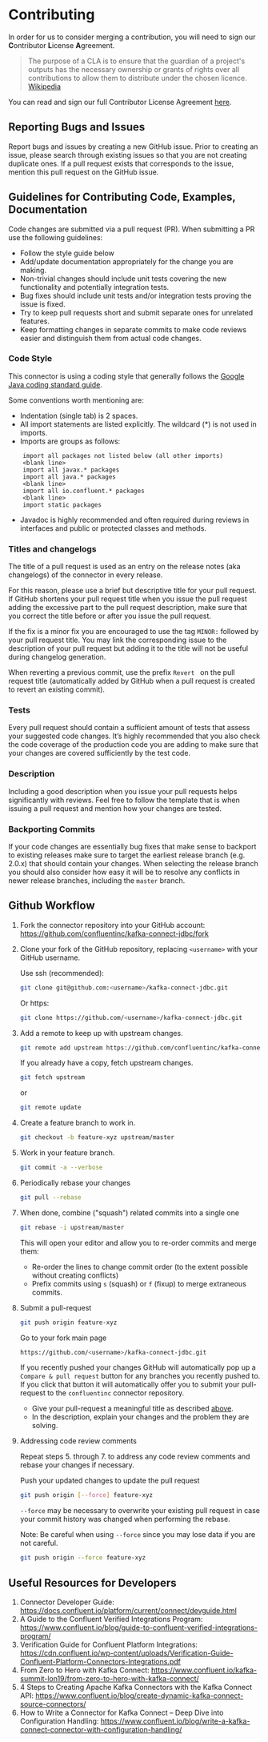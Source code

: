 # Contributing

In order for us to consider merging a contribution, you will need to sign our
**C**ontributor **L**icense **A**greement.

> The purpose of a CLA is to ensure that the guardian of a project's outputs has the necessary ownership or grants of rights over all contributions to allow them to distribute under the chosen licence.
> [Wikipedia](http://en.wikipedia.org/wiki/Contributor_License_Agreement)

You can read and sign our full Contributor License Agreement [here](http://clabot.confluent.io/cla).

## Reporting Bugs and Issues

Report bugs and issues by creating a new GitHub issue. Prior to creating an issue, please search
through existing issues so that you are not creating duplicate ones. If a pull request exists that
corresponds to the issue, mention this pull request on the GitHub issue.

## Guidelines for Contributing Code, Examples, Documentation

Code changes are submitted via a pull request (PR). When submitting a PR use the following
guidelines:

* Follow the style guide below
* Add/update documentation appropriately for the change you are making.
* Non-trivial changes should include unit tests covering the new functionality and potentially integration tests.
* Bug fixes should include unit tests and/or integration tests proving the issue is fixed.
* Try to keep pull requests short and submit separate ones for unrelated features.
* Keep formatting changes in separate commits to make code reviews easier and distinguish them from actual code changes.

### Code Style
This connector is using a coding style that generally follows the [Google Java coding standard guide](https://google.github.io/styleguide/javaguide.html).

Some conventions worth mentioning are:

* Indentation (single tab) is 2 spaces.
* All import statements are listed explicitly. The wildcard (*) is not used in imports.
* Imports are groups as follows:
```
    import all packages not listed below (all other imports)
    <blank line>
    import all javax.* packages
    import all java.* packages
    <blank line>
    import all io.confluent.* packages
    <blank line>
    import static packages
```
* Javadoc is highly recommended and often required during reviews in interfaces and public or protected classes and methods.

### Titles and changelogs

The title of a pull request is used as an entry on the release notes (aka changelogs) of the
connector in every release.

For this reason, please use a brief but descriptive title for your pull request. If GitHub shortens
your pull request title when you issue the pull request adding the excessive part to the pull
request description, make sure that you correct the title before or after you issue the pull
request.

If the fix is a minor fix you are encouraged to use the tag `MINOR:` followed by your pull request
title. You may link the corresponding issue to the description of your pull request but adding it to
the title will not be useful during changelog generation.

When reverting a previous commit, use the prefix `Revert ` on the pull request title (automatically
added by GitHub when a pull request is created to revert an existing commit).

### Tests
Every pull request should contain a sufficient amount of tests that assess your suggested code
changes. It’s highly recommended that you also check the code coverage of the production code you
are adding to make sure that your changes are covered sufficiently by the test code.

### Description
Including a good description when you issue your pull requests helps significantly with reviews.
Feel free to follow the template that is when issuing a pull request and mention how your changes
are tested.

### Backporting Commits
If your code changes are essentially bug fixes that make sense to backport to existing releases make sure to target the earliest release branch (e.g. 2.0.x) that should contain your changes. When selecting the release branch you should also consider how easy it will be to resolve any conflicts in newer release branches, including the `master` branch.

## Github Workflow

1. Fork the connector repository into your GitHub account: https://github.com/confluentinc/kafka-connect-jdbc/fork

2. Clone your fork of the GitHub repository, replacing `<username>` with your GitHub username.

    Use ssh (recommended):

    ```bash
    git clone git@github.com:<username>/kafka-connect-jdbc.git
    ```

    Or https:

    ```bash
    git clone https://github.com/<username>/kafka-connect-jdbc.git
    ```

3. Add a remote to keep up with upstream changes.

    ```bash
    git remote add upstream https://github.com/confluentinc/kafka-connect-jdbc.git
    ```

    If you already have a copy, fetch upstream changes.

    ```bash
    git fetch upstream
    ```

    or

    ```bash
    git remote update
    ```

4. Create a feature branch to work in.

    ```bash
    git checkout -b feature-xyz upstream/master
    ```

5. Work in your feature branch.

    ```bash
    git commit -a --verbose
    ```

6. Periodically rebase your changes

    ```bash
    git pull --rebase
    ```

7. When done, combine ("squash") related commits into a single one

    ```bash
    git rebase -i upstream/master
    ```

    This will open your editor and allow you to re-order commits and merge them:
    - Re-order the lines to change commit order (to the extent possible without creating conflicts)
    - Prefix commits using `s` (squash) or `f` (fixup) to merge extraneous commits.

8. Submit a pull-request

    ```bash
    git push origin feature-xyz
    ```

    Go to your fork main page

    ```bash
    https://github.com/<username>/kafka-connect-jdbc.git
    ```

    If you recently pushed your changes GitHub will automatically pop up a `Compare & pull request`
    button for any branches you recently pushed to. If you click that button it will automatically
    offer you to submit your pull-request to the `confluentinc` connector repository.

    - Give your pull-request a meaningful title as described [above](#titles-and-changelogs).
    - In the description, explain your changes and the problem they are solving.

9. Addressing code review comments

    Repeat steps 5. through 7. to address any code review comments and rebase your changes if necessary.

    Push your updated changes to update the pull request

    ```bash
    git push origin [--force] feature-xyz
    ```

    `--force` may be necessary to overwrite your existing pull request in case your
    commit history was changed when performing the rebase.

    Note: Be careful when using `--force` since you may lose data if you are not careful.

    ```bash
    git push origin --force feature-xyz
    ```

## Useful Resources for Developers

1. Connector Developer Guide: https://docs.confluent.io/platform/current/connect/devguide.html
2. A Guide to the Confluent Verified Integrations Program: https://www.confluent.io/blog/guide-to-confluent-verified-integrations-program/
3. Verification Guide for Confluent Platform Integrations: https://cdn.confluent.io/wp-content/uploads/Verification-Guide-Confluent-Platform-Connectors-Integrations.pdf
4. From Zero to Hero with Kafka Connect: https://www.confluent.io/kafka-summit-lon19/from-zero-to-hero-with-kafka-connect/
5. 4 Steps to Creating Apache Kafka Connectors with the Kafka Connect API: https://www.confluent.io/blog/create-dynamic-kafka-connect-source-connectors/
6. How to Write a Connector for Kafka Connect – Deep Dive into Configuration Handling: https://www.confluent.io/blog/write-a-kafka-connect-connector-with-configuration-handling/
